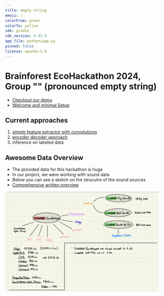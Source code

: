 ```yaml
---
title: empty string
emoji: 🗅
colorFrom: green
colorTo: yellow
sdk: gradio
sdk_version: 4.31.5
app_file: python/app.py
pinned: false
license: apache-2.0
---
```


# Brainforest EcoHackathon 2024, Group "" (pronounced empty string)

- [Checkout our demo](https://huggingface.co/spaces/hackathon-empty-string-team/empty-string)
- [Welcome and minimal Setup](./docs/welcome-and-minimal-setup.md)

## Current approaches
1. [simple feature extractor with convolutions](./docs/simple-feature-extractor.md)
2. [encoder decoder approach](./docs/encoder-decoder.md)
3. inference on labeled data


## Awesome Data Overview

- The provided data for this hackathon is huge
- In our project, we were working with sound data
- Below you can see a sketch on the strucutre of the sound sources
- [Comprehensive written overview](./docs/data-sets.md) 

![](./docs/data_overview_yuri.jpg)
